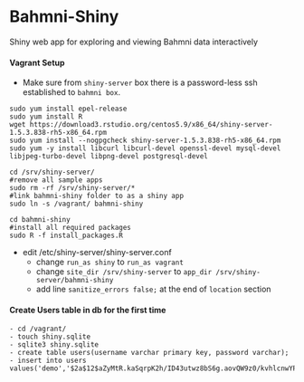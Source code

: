 # Bahmni-Shiny
Shiny web app for exploring and viewing Bahmni data interactively

#### Vagrant Setup

* Make sure from `shiny-server` box there is a password-less ssh established to `bahmni box`.

``` 
sudo yum install epel-release
sudo yum install R
wget https://download3.rstudio.org/centos5.9/x86_64/shiny-server-1.5.3.838-rh5-x86_64.rpm
sudo yum install --nogpgcheck shiny-server-1.5.3.838-rh5-x86_64.rpm
sudo yum -y install libcurl libcurl-devel openssl-devel mysql-devel libjpeg-turbo-devel libpng-devel postgresql-devel

cd /srv/shiny-server/
#remove all sample apps
sudo rm -rf /srv/shiny-server/*
#link bahmni-shiny folder to as a shiny app
sudo ln -s /vagrant/ bahmni-shiny

cd bahmni-shiny
#install all required packages
sudo R -f install_packages.R
```

* edit /etc/shiny-server/shiny-server.conf
    - change `run_as shiny` to `run_as vagrant` 
	- change 
		`site_dir /srv/shiny-server` to `app_dir /srv/shiny-server/bahmni-shiny`
	- add line `sanitize_errors false;` at the end of `location` section

#### Create Users table in db for the first time
	- cd /vagrant/
	- touch shiny.sqlite
	- sqlite3 shiny.sqlite
	- create table users(username varchar primary key, password varchar);
	- insert into users values('demo','$2a$12$aZyMtR.kaSqrpK2h/ID43utwz8bS6g.aovQW9z0/kvhlcnwYPfsfe');


